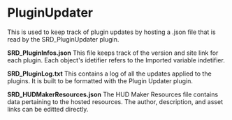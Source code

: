 # PluginUpdater
This is used to keep track of plugin updates by hosting a .json file that is read by the SRD_PluginUpdater plugin.

**SRD_PluginInfos.json**
This file keeps track of the version and site link for each plugin.
Each object's idetifier refers to the Imported variable indetifier.

**SRD_PluginLog.txt**
This contains a log of all the updates applied to the plugins.
It is built to be formatted with the Plugin Updater plugin.

**SRD_HUDMakerResources.json**
The HUD Maker Resources file contains data pertaining to the hosted resources.
The author, description, and asset links can be editted directly.

